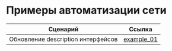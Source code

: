 # Примеры автоматизации сети

| Сценарий | Ссылка |
|:--------:|:------:|
| Обновление description интерфейсов | [example_01](https://github.com/vadvolo/milos-automation/tree/main/example_01) |
